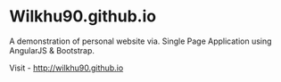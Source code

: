 # Wilkhu90.github.io
A demonstration of personal website via. Single Page Application using AngularJS & Bootstrap.

Visit - http://wilkhu90.github.io
